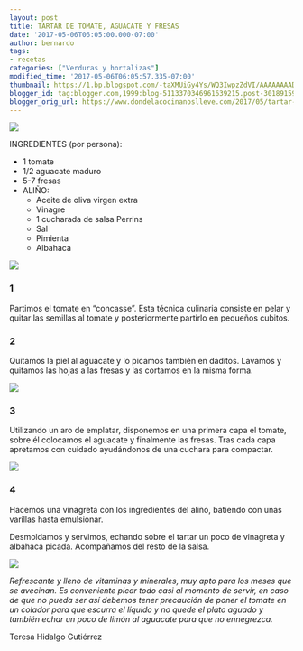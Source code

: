 ```yaml
---
layout: post
title: TARTAR DE TOMATE, AGUACATE Y FRESAS
date: '2017-05-06T06:05:00.000-07:00'
author: bernardo
tags:
- recetas
categories: ["Verduras y hortalizas"]
modified_time: '2017-05-06T06:05:57.335-07:00'
thumbnail: https://1.bp.blogspot.com/-taXMUiGy4Ys/WQ3IwpzZdVI/AAAAAAAADlU/76tUTYrEx70lVkIhAR-6niyMWu23tuGtwCLcB/s400/05.JPG
blogger_id: tag:blogger.com,1999:blog-5113370346961639215.post-3018915942657574836
blogger_orig_url: https://www.dondelacocinanoslleve.com/2017/05/tartar-de-tomate-aguacate-y-fresas.html
---
```


![](https://1.bp.blogspot.com/-taXMUiGy4Ys/WQ3IwpzZdVI/AAAAAAAADlU/76tUTYrEx70lVkIhAR-6niyMWu23tuGtwCLcB/s400/05.JPG)

  
INGREDIENTES (por persona):
* 1 tomate
* 1/2 aguacate maduro
* 5-7 fresas
* ALIÑO:
  * Aceite de oliva virgen extra
  * Vinagre
  * 1 cucharada de salsa Perrins
  * Sal
  * Pimienta
  * Albahaca  

![](https://1.bp.blogspot.com/-H5eglX4Xn9M/WQ3I_g5shvI/AAAAAAAADlY/AGYFrADZLWEcWwDHcXYlpyjTXD8l036NACLcB/s320/01.JPG)

  

### 1

Partimos el tomate en “concasse”. Esta técnica culinaria consiste en pelar y quitar las semillas al tomate y posteriormente partirlo en pequeños cubitos.  

### 2

Quitamos la piel al aguacate y lo picamos también en daditos. Lavamos y quitamos las hojas a las fresas y las cortamos en la misma forma.  

![](https://1.bp.blogspot.com/-RGzj4kJq-gI/WQ3JSYZlSAI/AAAAAAAADlc/jSPR3QsCBKQ7dszQVf3Yk6bha6NcBUD2gCLcB/s320/02.JPG)

  

### 3

Utilizando un aro de emplatar, disponemos en una primera capa el tomate, sobre él colocamos el aguacate y finalmente las fresas. Tras cada capa apretamos con cuidado ayudándonos de una cuchara para compactar.  

![](https://4.bp.blogspot.com/-sVrQUUdJlwI/WQ3JoL40_DI/AAAAAAAADlg/AHnepSGmXCM5aOmc9l_V-jFcoP4cJ8lrACLcB/s320/03.JPG)

  

### 4

Hacemos una vinagreta con los ingredientes del aliño, batiendo con unas varillas hasta emulsionar.  
  
Desmoldamos y servimos, echando sobre el tartar un poco de vinagreta y albahaca picada. Acompañamos del resto de la salsa.  

![](https://1.bp.blogspot.com/-8JYLYG8wppQ/WQ3J3nZo36I/AAAAAAAADlk/foYYwuJ9xI4riirZNL2faXihi2SCk2zSACLcB/s320/04.JPG)

  
_Refrescante y lleno de vitaminas y minerales, muy apto para los meses que se avecinan. Es conveniente picar todo casi al momento de servir, en caso de que no pueda ser así debemos tener precaución de poner el tomate en un colador para que escurra el líquido y no quede el plato aguado y también echar un poco de limón al aguacate para que no ennegrezca._  
  
Teresa Hidalgo Gutiérrez
